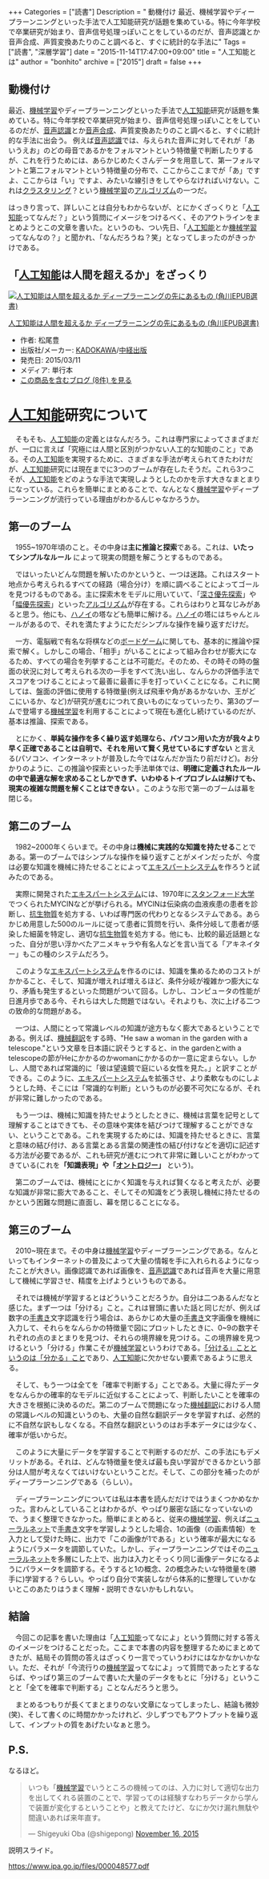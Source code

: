 +++
Categories = ["読書"]
Description = " 動機付け  最近、機械学習やディープラーンニングといった手法で人工知能研究が話題を集めている。特に今年学校で卒業研究が始まり、音声信号処理っぽいことをしているのだが、音声認識とか音声合成、声質変換あたりのこと調べると、すぐに統計的な手法に"
Tags = ["読書", "深層学習"]
date = "2015-11-14T17:47:00+09:00"
title = "人工知能とは"
author = "bonhito"
archive = ["2015"]
draft = false
+++

<body>
<h2>動機付け</h2>

<p>最近、<a class="keyword" href="http://d.hatena.ne.jp/keyword/%B5%A1%B3%A3%B3%D8%BD%AC">機械学習</a>やディープラーンニングといった手法で<a class="keyword" href="http://d.hatena.ne.jp/keyword/%BF%CD%B9%A9%C3%CE%C7%BD">人工知能</a>研究が話題を集めている。特に今年学校で卒業研究が始まり、音声信号処理っぽいことをしているのだが、<a class="keyword" href="http://d.hatena.ne.jp/keyword/%B2%BB%C0%BC%C7%A7%BC%B1">音声認識</a>とか<a class="keyword" href="http://d.hatena.ne.jp/keyword/%B2%BB%C0%BC%B9%E7%C0%AE">音声合成</a>、声質変換あたりのこと調べると、すぐに統計的な手法に出会う。
例えば<a class="keyword" href="http://d.hatena.ne.jp/keyword/%B2%BB%C0%BC%C7%A7%BC%B1">音声認識</a>では、与えられた音声に対してそれが「あいうえお」のどの母音であるかをフォルマントという特徴量で判断したりするが、これを行うためには、あらかじめたくさんデータを用意して、第一フォルマントと第二フォルマントという特徴量の分布で、ここからここまでが「あ」ですよ、ここからは「い」ですよ、みたいな線引きをしてやらなければいけない。これは<a class="keyword" href="http://d.hatena.ne.jp/keyword/%A5%AF%A5%E9%A5%B9%A5%BF%A5%EA%A5%F3%A5%B0">クラスタリング</a>？という<a class="keyword" href="http://d.hatena.ne.jp/keyword/%B5%A1%B3%A3%B3%D8%BD%AC">機械学習</a>の<a class="keyword" href="http://d.hatena.ne.jp/keyword/%A5%A2%A5%EB%A5%B4%A5%EA%A5%BA%A5%E0">アルゴリズム</a>の一つだ。</p>

<p>はっきり言って、詳しいことは自分もわからないが、とにかくざっくりと「<a class="keyword" href="http://d.hatena.ne.jp/keyword/%BF%CD%B9%A9%C3%CE%C7%BD">人工知能</a>ってなんだ？」という質問にイメージをつけるべく、そのアウトラインをまとめようとこの文章を書いた。というのも、つい先日、「<a class="keyword" href="http://d.hatena.ne.jp/keyword/%BF%CD%B9%A9%C3%CE%C7%BD">人工知能</a>とか<a class="keyword" href="http://d.hatena.ne.jp/keyword/%B5%A1%B3%A3%B3%D8%BD%AC">機械学習</a>ってなんなの？」と聞かれ、「なんだろうね？笑」となってしまったのがきっかけである。</p>

<h2>「<a class="keyword" href="http://d.hatena.ne.jp/keyword/%BF%CD%B9%A9%C3%CE%C7%BD">人工知能</a>は人間を超えるか」をざっくり　</h2>

<p></p>
<div class="hatena-asin-detail">
<a href="http://www.amazon.co.jp/exec/obidos/ASIN/4040800206/hatena-blog-22/"><img src="http://ecx.images-amazon.com/images/I/41awNvZKJNL._SL160_.jpg" class="hatena-asin-detail-image" alt="人工知能は人間を超えるか ディープラーニングの先にあるもの (角川EPUB選書)" title="人工知能は人間を超えるか ディープラーニングの先にあるもの (角川EPUB選書)"></a><div class="hatena-asin-detail-info">
<p class="hatena-asin-detail-title"><a href="http://www.amazon.co.jp/exec/obidos/ASIN/4040800206/hatena-blog-22/">人工知能は人間を超えるか ディープラーニングの先にあるもの (角川EPUB選書)</a></p>
<ul>
<li>
<span class="hatena-asin-detail-label">作者:</span> 松尾豊</li>
<li>
<span class="hatena-asin-detail-label">出版社/メーカー:</span> <a class="keyword" href="http://d.hatena.ne.jp/keyword/KADOKAWA">KADOKAWA</a>/<a class="keyword" href="http://d.hatena.ne.jp/keyword/%C3%E6%B7%D0%BD%D0%C8%C7">中経出版</a>
</li>
<li>
<span class="hatena-asin-detail-label">発売日:</span> 2015/03/11</li>
<li>
<span class="hatena-asin-detail-label">メディア:</span> 単行本</li>
<li><a href="http://d.hatena.ne.jp/asin/4040800206/hatena-blog-22" target="_blank">この商品を含むブログ (8件) を見る</a></li>
</ul>
</div>
<div class="hatena-asin-detail-foot"></div>
</div>

<h1>
<a class="keyword" href="http://d.hatena.ne.jp/keyword/%BF%CD%B9%A9%C3%CE%C7%BD">人工知能</a>研究について</h1>

<p>　そもそも、<a class="keyword" href="http://d.hatena.ne.jp/keyword/%BF%CD%B9%A9%C3%CE%C7%BD">人工知能</a>の定義とはなんだろう。これは専門家によってさまざまだが、一口に言えば「究極には人間と区別がつかない人工的な知能のこと」である。その<a class="keyword" href="http://d.hatena.ne.jp/keyword/%BF%CD%B9%A9%C3%CE%C7%BD">人工知能</a>を実現するために、さまざまな手法が考えられてきたわけだが、<a class="keyword" href="http://d.hatena.ne.jp/keyword/%BF%CD%B9%A9%C3%CE%C7%BD">人工知能</a>研究には現在までに3つのブームが存在したそうだ。これら3つこそが、<a class="keyword" href="http://d.hatena.ne.jp/keyword/%BF%CD%B9%A9%C3%CE%C7%BD">人工知能</a>をどのような手法で実現しようとしたのかを示す大きなまとまりになっている。これらを簡単にまとめることで、なんとなく<a class="keyword" href="http://d.hatena.ne.jp/keyword/%B5%A1%B3%A3%B3%D8%BD%AC">機械学習</a>やディープラーンニングが流行っている理由がわかるんじゃなかろうか。</p>

<h2>第一のブーム</h2>

<p>　1955~1970年頃のこと。その中身は<strong>主に推論と探索</strong>である。これは、<strong>いたってシンプルなルール</strong> によって現実の問題を解こうとするものである。</p>

<p>　ではいったいどんな問題を解いたのかというと、一つは迷路。これはスタート地点から考えられるすべての経路（場合分け）を順に調べることによってゴールを見つけるものである。主に探索木をモデルに用いていて、「<a class="keyword" href="http://d.hatena.ne.jp/keyword/%BF%BC%A4%B5%CD%A5%C0%E8%C3%B5%BA%F7">深さ優先探索</a>」や「<a class="keyword" href="http://d.hatena.ne.jp/keyword/%C9%FD%CD%A5%C0%E8%C3%B5%BA%F7">幅優先探索</a>」といった<a class="keyword" href="http://d.hatena.ne.jp/keyword/%A5%A2%A5%EB%A5%B4%A5%EA%A5%BA%A5%E0">アルゴリズム</a>が存在する。これらはわりと耳なじみがあると思う。他にも、<a class="keyword" href="http://d.hatena.ne.jp/keyword/%A5%CF%A5%CE%A5%A4">ハノイ</a>の塔なども簡単に解ける。<a class="keyword" href="http://d.hatena.ne.jp/keyword/%A5%CF%A5%CE%A5%A4">ハノイ</a>の塔にはちゃんとルールがあるので、それを満たすようにただシンプルな操作を繰り返すだけだ。</p>

<p>　一方、電脳戦で有名な将棋などの<a class="keyword" href="http://d.hatena.ne.jp/keyword/%A5%DC%A1%BC%A5%C9%A5%B2%A1%BC%A5%E0">ボードゲーム</a>に関しても、基本的に推論や探索で解く。しかしこの場合、「相手」がいることによって組み合わせが膨大になるため、すべての場合を列挙することは不可能だ。そのため、その時その時の盤面の状況に対して考えられる次の一手をすべて洗い出し、なんらかの評価手法でスコアをつけることによって最善に最善に手を打っていくことになる。これに関しては、盤面の評価に使用する特徴量(例えば飛車や角があるかないか、王がどこにいるか、など)が研究が進むにつれて良いものになっていったり、第3のブームで登場する<a class="keyword" href="http://d.hatena.ne.jp/keyword/%B5%A1%B3%A3%B3%D8%BD%AC">機械学習</a>を利用することによって現在も進化し続けているのだが、基本は推論、探索である。</p>

<p>　とにかく、<strong>単純な操作を多く繰り返す処理なら、パソコン用いた方が我々より早く正確であることは自明で、それを用いて賢く見せているにすぎない</strong> と言える(パソコン、インターネットが普及した今ではなんだか当たり前だけど)。お分かりのように、この推論や探索といった手法単体では、<strong>明確に定義されたルールの中で最適な解を求めることしかできず、いわゆるトイプロブレムは解けても、現実の複雑な問題を解くことはできない</strong> 。このような形で第一のブームは幕を閉じる。</p>

<h2>第二のブーム</h2>

<p>　1982~2000年くらいまで。その中身は<strong>機械に実践的な知識を持たせる</strong>ことである。第一のブームではシンプルな操作を繰り返すことがメインだったが、今度は必要な知識を機械に持たせることによって<a class="keyword" href="http://d.hatena.ne.jp/keyword/%A5%A8%A5%AD%A5%B9%A5%D1%A1%BC%A5%C8%A5%B7%A5%B9%A5%C6%A5%E0">エキスパートシステム</a>を作ろうと試みたのである。</p>

<p>　実際に開発された<a class="keyword" href="http://d.hatena.ne.jp/keyword/%A5%A8%A5%AD%A5%B9%A5%D1%A1%BC%A5%C8%A5%B7%A5%B9%A5%C6%A5%E0">エキスパートシステム</a>には、1970年に<a class="keyword" href="http://d.hatena.ne.jp/keyword/%A5%B9%A5%BF%A5%F3%A5%D5%A5%A9%A1%BC%A5%C9%C2%E7%B3%D8">スタンフォード大学</a>でつくられたMYCINなどが挙げられる。MYCINは伝染病の血液疾患の患者を診断し、<a class="keyword" href="http://d.hatena.ne.jp/keyword/%B9%B3%C0%B8%CA%AA%BC%C1">抗生物質</a>を処方する、いわば専門医の代わりとなるシステムである。あらかじめ用意した500のルールに従って患者に質問を行い、条件分岐して患者が感染した細菌を特定し、適切な<a class="keyword" href="http://d.hatena.ne.jp/keyword/%B9%B3%C0%B8%CA%AA%BC%C1">抗生物質</a>を処方する。他にも、比較的最近話題となった、自分が思い浮かべたアニメキャラや有名人などを言い当てる「アキネイター」もこの種のシステムだろう。</p>

<p>　このような<a class="keyword" href="http://d.hatena.ne.jp/keyword/%A5%A8%A5%AD%A5%B9%A5%D1%A1%BC%A5%C8%A5%B7%A5%B9%A5%C6%A5%E0">エキスパートシステム</a>を作るのには、知識を集めるためのコストがかかること、そして、知識が増えれば増えるほど、条件分岐が複雑かつ膨大になり、矛盾も発生するといった問題がついて回る。しかし、コンピュータの性能が日進月歩である今、それらは大した問題ではない。それよりも、次に上げる二つの致命的な問題がある。</p>

<p>　一つは、人間にとって常識レベルの知識が途方もなく膨大であるということである。例えば、<a class="keyword" href="http://d.hatena.ne.jp/keyword/%B5%A1%B3%A3%CB%DD%CC%F5">機械翻訳</a>をする時、"He saw a woman in the garden with a telescope."という文章を日本語に訳そうとすると、in the gardenとwith a telescopeの節がHeにかかるのかwomanにかかるのか一意に定まらない。しかし、人間であれば常識的に「彼は望遠鏡で庭にいる女性を見た。」と訳すことができる。このように、<a class="keyword" href="http://d.hatena.ne.jp/keyword/%A5%A8%A5%AD%A5%B9%A5%D1%A1%BC%A5%C8%A5%B7%A5%B9%A5%C6%A5%E0">エキスパートシステム</a>を拡張させ、より柔軟なものにしようとした時、そこには「常識的な判断」というものが必要不可欠になるが、それが非常に難しかったのである。</p>

<p>　もう一つは、機械に知識を持たせようとしたときに、機械は言葉を記号として理解することはできても、その意味や実体を結びつけて理解することができない、ということである。これを実現するためには、知識を持たせるときに、言葉と意味の結び付け、ある言葉とある言葉の関連性の結び付けなどを適切に記述する方法が必要であるが、これも研究が進むにつれて非常に難しいことがわかってきている(これを<strong>「知識表現」や「<a class="keyword" href="http://d.hatena.ne.jp/keyword/%A5%AA%A5%F3%A5%C8%A5%ED%A5%B8%A1%BC">オントロジー</a>」</strong> という)。</p>

<p>　第二のブームでは、機械にとにかく知識を与えれば賢くなると考えたが、必要な知識が非常に膨大であること、そしてその知識をどう表現し機械に持たせるのかという困難な問題に直面し、幕を閉じることになる。</p>

<h2>第三のブーム</h2>

<p>　2010~現在まで。その中身は<a class="keyword" href="http://d.hatena.ne.jp/keyword/%B5%A1%B3%A3%B3%D8%BD%AC">機械学習</a>やディープラーンニングである。なんといってもインターネットの普及によって大量の情報を手に入れられるようになったことが大きい。画像認識であれば画像を、<a class="keyword" href="http://d.hatena.ne.jp/keyword/%B2%BB%C0%BC%C7%A7%BC%B1">音声認識</a>であれば音声を大量に用意して機械に学習させ、精度を上げようというものである。</p>

<p>　それでは機械が学習するとはどういうことだろうか。自分は二つあるんだなと感じた。まず一つは「分ける」こと。これは冒頭に書いた話と同じだが、例えば数字の<a class="keyword" href="http://d.hatena.ne.jp/keyword/%BC%EA%BD%F1%A4%AD">手書き</a>文字認識を行う場合は、あらかじめ大量の<a class="keyword" href="http://d.hatena.ne.jp/keyword/%BC%EA%BD%F1%A4%AD">手書き</a>文字画像を機械に入力して、それらをなんらかの特徴量で図にプロットしたときに、0~9の数字それぞれの点のまとまりを見つけ、それらの境界線を見つける。この境界線を見つけるという「分ける」作業こそが<a class="keyword" href="http://d.hatena.ne.jp/keyword/%B5%A1%B3%A3%B3%D8%BD%AC">機械学習</a>というわけである。<a href="http://www.educ.kyoto-u.ac.jp/cogpsy/personal/Kusumi/datasem10/nakayama.pdf">「分ける」ことというのは「分かる」こと</a>であり、<a class="keyword" href="http://d.hatena.ne.jp/keyword/%BF%CD%B9%A9%C3%CE%C7%BD">人工知能</a>に欠かせない要素であるように思える。</p>

<p>　そして、もう一つは全てを「確率で判断する」ことである。大量に得たデータをなんらかの確率的なモデルに近似することによって、判断したいことを確率の大きさを根拠に決めるのだ。第二のブームで問題になった<a class="keyword" href="http://d.hatena.ne.jp/keyword/%B5%A1%B3%A3%CB%DD%CC%F5">機械翻訳</a>における人間の常識レベルの知識というのも、大量の自然な翻訳データを学習すれば、必然的に不自然な訳もしなくなる。不自然な翻訳というのはお手本データには少なく、確率が低いからだ。</p>

<p>　このように大量にデータを学習することで判断するのだが、この手法にもデメリットがある。それは、どんな特徴量を使えば最も良い学習ができるかという部分は人間が考えなくてはいけないということだ。そして、この部分を補ったのがディープラーンニングである（らしい）。</p>

<p>　ディープラーンニングについては私は本書を読んだだけではうまくつかめなかった。言わんとしていることはわかるが、やっぱり厳密な話になっていないので、うまく整理できなかった。簡単にまとめると、従来の<a class="keyword" href="http://d.hatena.ne.jp/keyword/%B5%A1%B3%A3%B3%D8%BD%AC">機械学習</a>、例えば<a class="keyword" href="http://d.hatena.ne.jp/keyword/%A5%CB%A5%E5%A1%BC%A5%E9%A5%EB%A5%CD%A5%C3%A5%C8">ニューラルネット</a>で<a class="keyword" href="http://d.hatena.ne.jp/keyword/%BC%EA%BD%F1%A4%AD">手書き</a>文字を学習しようとした場合、1の画像（の画素情報）を入力として受けた時に、出力で「この画像が1である」という確率が最大になるようにパラメータを調節していた。しかし、ディープラーンニングではその<a class="keyword" href="http://d.hatena.ne.jp/keyword/%A5%CB%A5%E5%A1%BC%A5%E9%A5%EB%A5%CD%A5%C3%A5%C8">ニューラルネット</a>を多層にした上で、出力は入力とそっくり同じ画像データになるようにパラメータを調節する。そうすると1の概念、2の概念みたいな特徴量を(勝手に)学習する？らしい。やっぱり自分で実装しながら体系的に整理していかないとこのあたりはうまく理解・説明できないかもしれない。</p>

<h2>結論</h2>

<p>　今回この記事を書いた理由は「<a class="keyword" href="http://d.hatena.ne.jp/keyword/%BF%CD%B9%A9%C3%CE%C7%BD">人工知能</a>ってなによ」という質問に対する答えのイメージをつけることだった。ここまで本書の内容を整理するためにまとめてきたが、結局その質問の答えはざっくり一言でっていうわけにはなかなかいかない。ただ、それが「今流行りの<a class="keyword" href="http://d.hatena.ne.jp/keyword/%B5%A1%B3%A3%B3%D8%BD%AC">機械学習</a>ってなによ」って質問であったとするならば、やっぱり第三のブームで書いた大量のデータをもとに「分ける」ということと「全てを確率で判断する」ことなんだろうと思う。</p>

<p>　まとめるつもりが長くてまとまりのない文章になってしまったし、結論も微妙(笑)、そして書くのに時間かかったけれど、少しずつでもアウトプットを繰り返して、インプットの質をあげたいなぁと思う。</p>

<h2>P.S.</h2>

<p>なるほど。</p>

<p></p>
<blockquote class="twitter-tweet" lang="HASH(0x8735028)">
<p lang="ja" dir="ltr">いつも「<a class="keyword" href="http://d.hatena.ne.jp/keyword/%B5%A1%B3%A3%B3%D8%BD%AC">機械学習</a>でいうところの機械ってのは、入力に対して適切な出力を出してくれる装置のことで、学習ってのは経験すなわちデータから学んで装置が変化するということや」と教えてたけど、なにか欠け漏れ無駄や間違いあれば来年直す。</p>— Shigeyuki Oba (@shigepong) <a href="https://twitter.com/shigepong/status/666228454883389440">November 16, 2015</a>
</blockquote>
<script async src="//platform.twitter.com/widgets.js" charset="utf-8"></script>

<p>説明スライド。</p>

<p><a href="https://www.ipa.go.jp/files/000048577.pdf">https://www.ipa.go.jp/files/000048577.pdf</a></p>
</body>

